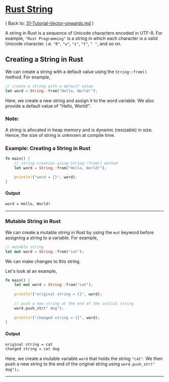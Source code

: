 # [Rust String](https://www.programiz.com/rust/string)

( Back to: [31-Tutorial-Vector-onwards.md](/documentation/31-Tutorial-Vector-onwards.md) )

A string in Rust is a sequence of Unicode characters encoded in UTF-8. For example, `"Rust Programming"` is a string in which each character is a valid Unicode character. i.e. `"R"`, `"u"`, `"s"`, `"t"`, `" "`, and so on.

## Creating a String in Rust

We can create a string with a default value using the `String::from()` method. For example,

```rust
// create a string with a default value
let word = String::from("Hello, World!");
```

Here, we create a new string and assign it to the word variable. We also provide a default value of "Hello, World!".

### Note:

A string is allocated in heap memory and is dynamic (resizable) in size. Hence, the size of string is unknown at compile time.

### Example: Creating a String in Rust

```rust
fn main() {
    // string creation using String::from() method
    let word = String::from("Hello, World!");

    println!("word = {}", word);
}
```

#### Output

```bash
word = Hello, World!
```

____

### Mutable String in Rust

We can create a mutable string in Rust by using the `mut` keyword before assigning a string to a variable. For example,

```rust
// mutable string
let mut word = String::from("cat");
```

We can make changes to this string.

Let's look at an example,

```rust
fn main() {
    let mut word = String::from("cat");
    
    println!("original string = {}", word);
    
    // push a new string at the end of the initial string 
    word.push_str(" dog");
    
    println!("changed string = {}", word);
}
```

#### Output

```bash
original string = cat
changed string = cat dog
```

Here, we create a mutable variable `word` that holds the string `"cat"`. We then push a new string to the end of the original string using `word.push_str(" dog");`.

____
